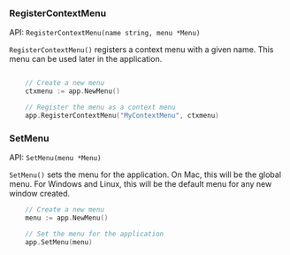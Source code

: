 ### RegisterContextMenu

API: `RegisterContextMenu(name string, menu *Menu)`

`RegisterContextMenu()` registers a context menu with a given name. This menu
can be used later in the application.

```go

    // Create a new menu
    ctxmenu := app.NewMenu()

    // Register the menu as a context menu
    app.RegisterContextMenu("MyContextMenu", ctxmenu)
```

### SetMenu

API: `SetMenu(menu *Menu)`

`SetMenu()` sets the menu for the application. On Mac, this will be the global
menu. For Windows and Linux, this will be the default menu for any new window
created.

```go
    // Create a new menu
    menu := app.NewMenu()

    // Set the menu for the application
    app.SetMenu(menu)
```
